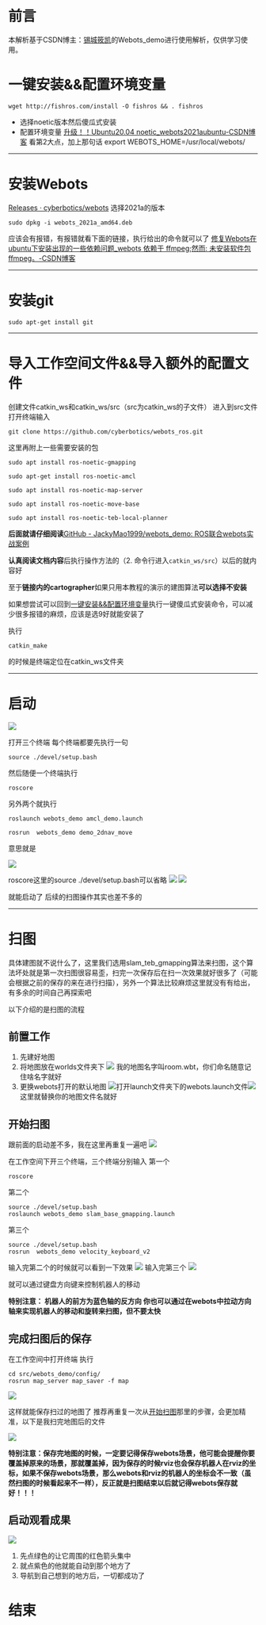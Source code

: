 # 前言
本解析基于CSDN博主：[锡城筱凯](https://blog.csdn.net/xiaokai1999 "锡城筱凯")的Webots_demo进行使用解析，仅供学习使用。
# 一键安装&&配置环境变量
```shell
wget http://fishros.com/install -O fishros && . fishros
```
- 选择noetic版本然后傻瓜式安装
- 配置环境变量 [升级！！Ubuntu20.04 noetic\_webots2021aubuntu-CSDN博客](https://blog.csdn.net/xiaokai1999/article/details/113938950) 看第2大点，加上那句话
	export WEBOTS_HOME=/usr/local/webots/

---
# 安装Webots
[Releases · cyberbotics/webots](https://github.com/cyberbotics/webots/releases)
选择2021a的版本
``` shell
sudo dpkg -i webots_2021a_amd64.deb
```
应该会有报错，有报错就看下面的链接，执行给出的命令就可以了
[修复Webots在ubuntu下安装出现的一些依赖问题\_webots 依赖于 ffmpeg;然而: 未安装软件包 ffmpeg。-CSDN博客](https://blog.csdn.net/weixin_43687617/article/details/118674809)

---
# 安装git
``` shell
sudo apt-get install git
```

---
# 导入工作空间文件&&导入额外的配置文件
创建文件catkin_ws和catkin_ws/src（src为catkin_ws的子文件）
进入到src文件打开终端输入
``` shell
git clone https://github.com/cyberbotics/webots_ros.git
```
这里再附上一些需要安装的包
``` shell
sudo apt install ros-noetic-gmapping
```

``` shell
sudo apt-get install ros-noetic-amcl
```

``` shell
sudo apt install ros-noetic-map-server
```

``` shell
sudo apt install ros-noetic-move-base
```

``` shell
sudo apt install ros-noetic-teb-local-planner
```

**后面就请仔细阅读**[GitHub - JackyMao1999/webots\_demo: ROS联合webots实战案例](https://github.com/JackyMao1999/webots_demo)

**认真阅读文档内容**后执行操作方法的（2. 命令行进入`catkin_ws/src`）以后的就内容好

至于**链接内的cartographer**如果只用本教程的演示的建图算法**可以选择不安装**

如果想尝试可以回到[一键安装&&配置环境变量](https://github.com/Minnn1208/Webots-Case-Study?tab=readme-ov-file#%E4%B8%80%E9%94%AE%E5%AE%89%E8%A3%85%E9%85%8D%E7%BD%AE%E7%8E%AF%E5%A2%83%E5%8F%98%E9%87%8F)执行一键傻瓜式安装命令，可以减少很多报错的麻烦，应该是选9好就能安装了

执行
``` shell
catkin_make
```
的时候是终端定位在catkin_ws文件夹

---
# 启动
![](./Image/Pasted_image_20240527160241.png)

打开三个终端
每个终端都要先执行一句
``` shell
source ./devel/setup.bash
```
然后随便一个终端执行
``` shell
roscore
```

另外两个就执行
``` shell
roslaunch webots_demo amcl_demo.launch
```

``` shell
rosrun  webots_demo demo_2dnav_move
```

意思就是

![](./Image/Pasted_image_20240603143331.png)

roscore这里的source ./devel/setup.bash可以省略
![](./Image/Pasted_image_20240603143359.png)
![](./Image/Pasted_image_20240603143419.png)

就能启动了
后续的扫图操作其实也差不多的

---
# 扫图
具体建图就不说什么了，这里我们选用slam_teb_gmapping算法来扫图，这个算法坏处就是第一次扫图很容易歪，扫完一次保存后在扫一次效果就好很多了（可能会根据之前的保存的来在进行扫描），另外一个算法比较麻烦这里就没有有给出，有多余的时间自己再探索吧

以下介绍的是扫图的流程
## 前置工作
1. 先建好地图
2. 将地图放在worlds文件夹下
	![](./Image/Pasted_image_20240603144730.png)
	我的地图名字叫room.wbt，你们命名随意记住啥名字就好
3. 更换webots打开的默认地图
	![](./Image/Pasted_image_20240603145004.png)打开launch文件夹下的webots.launch文件![](./Image/Pasted_image_20240603145232.png)这里就替换你的地图文件名就好

## 开始扫图
跟前面的启动差不多，我在这里再重复一遍吧
![](./Image/Pasted_image_20240603145431.png)

在工作空间下开三个终端，三个终端分别输入
第一个
``` shell
roscore
```
第二个
``` shell
source ./devel/setup.bash
roslaunch webots_demo slam_base_gmapping.launch
```
第三个
``` shell
source ./devel/setup.bash
rosrun  webots_demo velocity_keyboard_v2
```

输入完第二个的时候就可以看到一下效果
![](./Image/Pasted_image_20240603150135.png)
输入完第三个
![](./Image/bbb50167-152a-4d47-baea-f8004f827ad7.gif)

就可以通过键盘方向键来控制机器人的移动

**特别注意：
机器人的前方为蓝色轴的反方向
你也可以通过在webots中拉动方向轴来实现机器人的移动和旋转来扫图，但不要太快**

## 完成扫图后的保存
在工作空间中打开终端
执行
``` shell
cd src/webots_demo/config/
rosrun map_server map_saver -f map
```
![](./Image/Pasted_image_20240603151023.png)

这样就能保存扫过的地图了
推荐再重复一次从[开始扫图](https://github.com/Minnn1208/Webots-Case-Study?tab=readme-ov-file#%E5%BC%80%E5%A7%8B%E6%89%AB%E5%9B%BE)那里的步骤，会更加精准，以下是我扫完地图后的文件

![](./Image/Pasted_image_20240603151313.png)

**特别注意：保存完地图的时候，一定要记得保存webots场景，他可能会提醒你要覆盖掉原来的场景，那就覆盖掉，因为保存的时候rviz也会保存机器人在rviz的坐标，如果不保存webots场景，那么webots和rviz的机器人的坐标会不一致（虽然扫图的时候看起来不一样），反正就是扫图结束以后就记得webots保存就好！！！**

## 启动观看成果
![](./Image/f59b23e8-7918-4369-a314-3644bced02f9.gif)
1. 先点绿色的让它周围的红色箭头集中
2. 就点紫色的他就能自动到那个地方了
3. 导航到自己想到的地方后，一切都成功了
# 结束
